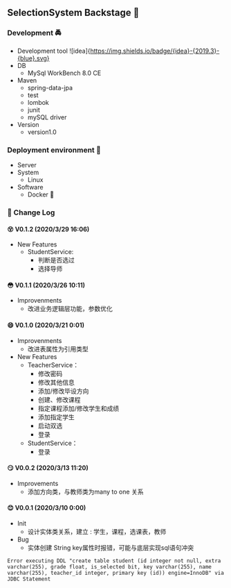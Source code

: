 ## SelectionSystem Backstage :couple:

### Development :oncoming_police_car:	

* Development tool
![idea]{https://img.shields.io/badge/{idea}-{2019.3}-{blue}.svg}
* DB
    * MySql WorkBench 8.0 CE
* Maven
    * spring-data-jpa
    * test
    * lombok
    * junit
    * mySQL driver
* Version
    * version1.0

### Deployment environment :european_castle:

* Server
* System
    * Linux  
* Software
    * Docker :penguin:

### :bookmark_tabs: Change Log 

#### :dizzy_face: V0.1.2 (2020/3/29 16:06) 

* New Features 
    * StudentService: 
         * 判断是否选过
         * 选择导师

#### :flushed: V0.1.1 (2020/3/26 10:11) 
* Improvenments 
    * 改进业务逻辑层功能，参数优化
    
#### :smile: V0.1.0 (2020/3/21 0:01) 

* Improvenments 
    * 改进表属性为引用类型
* New Features
    * TeacherService：
        * 修改密码
        * 修改其他信息
        * 添加/修改毕设方向
        * 创建、修改课程
        * 指定课程添加/修改学生和成绩
        * 添加指定学生
        * 启动双选
        * 登录  
    * StudentService：
        * 登录     
        
#### :smirk: V0.0.2 (2020/3/13 11:20) 

* Improvements
    * 添加方向类，与教师类为many to one 关系
            
#### :blush: V0.0.1 (2020/3/10 0:00) 
* Init
    * 设计实体类关系，建立 : 学生，课程，选课表，教师
* Bug 
    * 实体创建 String key属性时报错，可能与底层实现sql语句冲突
```text
Error executing DDL "create table student (id integer not null, extra varchar(255), grade float, is_selected bit, key varchar(255), name varchar(255), teacher_id integer, primary key (id)) engine=InnoDB" via JDBC Statement
```

